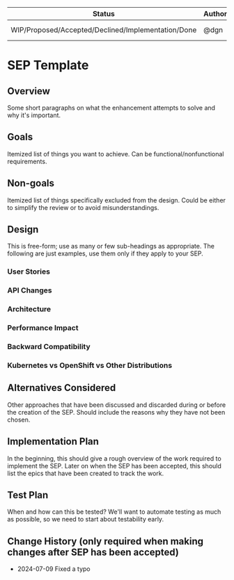 |Status                                             | Authors      | Created    | 
|---------------------------------------------------|--------------|------------|
|WIP/Proposed/Accepted/Declined/Implementation/Done | @dgn         | 2024-07-09 |

# SEP Template

## Overview
Some short paragraphs on what the enhancement attempts to solve and why it's important.

## Goals
Itemized list of things you want to achieve. Can be functional/nonfunctional requirements.

## Non-goals
Itemized list of things specifically excluded from the design. Could be either to simplify the review or to avoid misunderstandings.

## Design
This is free-form; use as many or few sub-headings as appropriate. The following are just examples, use them only if they apply to your SEP.

### User Stories

### API Changes

### Architecture

### Performance Impact

### Backward Compatibility

### Kubernetes vs OpenShift vs Other Distributions

## Alternatives Considered
Other approaches that have been discussed and discarded during or before the creation of the SEP. Should include the reasons why they have not been chosen.

## Implementation Plan
In the beginning, this should give a rough overview of the work required to implement the SEP. Later on when the SEP has been accepted, this should list the epics that have been created to track the work.

## Test Plan
When and how can this be tested? We'll want to automate testing as much as possible, so we need to start about testability early.

## Change History (only required when making changes after SEP has been accepted)
* 2024-07-09 Fixed a typo
